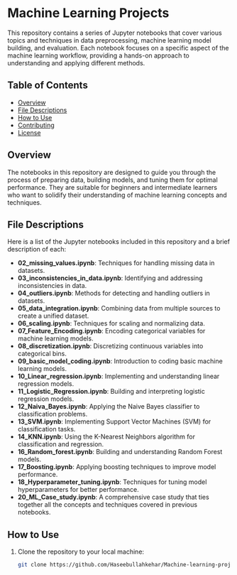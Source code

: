 # Machine Learning Projects

This repository contains a series of Jupyter notebooks that cover various topics and techniques in data preprocessing, machine learning model building, and evaluation. Each notebook focuses on a specific aspect of the machine learning workflow, providing a hands-on approach to understanding and applying different methods.

## Table of Contents

- [Overview](#overview)
- [File Descriptions](#file-descriptions)
- [How to Use](#how-to-use)
- [Contributing](#contributing)
- [License](#license)

## Overview

The notebooks in this repository are designed to guide you through the process of preparing data, building models, and tuning them for optimal performance. They are suitable for beginners and intermediate learners who want to solidify their understanding of machine learning concepts and techniques.

## File Descriptions

Here is a list of the Jupyter notebooks included in this repository and a brief description of each:

- **02_missing_values.ipynb**: Techniques for handling missing data in datasets.
- **03_inconsistencies_in_data.ipynb**: Identifying and addressing inconsistencies in data.
- **04_outliers.ipynb**: Methods for detecting and handling outliers in datasets.
- **05_data_integration.ipynb**: Combining data from multiple sources to create a unified dataset.
- **06_scaling.ipynb**: Techniques for scaling and normalizing data.
- **07_Feature_Encoding.ipynb**: Encoding categorical variables for machine learning models.
- **08_discretization.ipynb**: Discretizing continuous variables into categorical bins.
- **09_basic_model_coding.ipynb**: Introduction to coding basic machine learning models.
- **10_Linear_regression.ipynb**: Implementing and understanding linear regression models.
- **11_Logistic_Regression.ipynb**: Building and interpreting logistic regression models.
- **12_Naiva_Bayes.ipynb**: Applying the Naive Bayes classifier to classification problems.
- **13_SVM.ipynb**: Implementing Support Vector Machines (SVM) for classification tasks.
- **14_KNN.ipynb**: Using the K-Nearest Neighbors algorithm for classification and regression.
- **16_Random_forest.ipynb**: Building and understanding Random Forest models.
- **17_Boosting.ipynb**: Applying boosting techniques to improve model performance.
- **18_Hyperparameter_tuning.ipynb**: Techniques for tuning model hyperparameters for better performance.
- **20_ML_Case_study.ipynb**: A comprehensive case study that ties together all the concepts and techniques covered in previous notebooks.

## How to Use

1. Clone the repository to your local machine:
   ```bash
   git clone https://github.com/Haseebullahkehar/Machine-learning-projects.git
